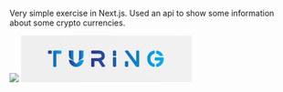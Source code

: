Very simple exercise in Next.js.
Used an api to show some information about some crypto currencies.
<div>
  
<img src="https://cdn.ituring.ir/research/67/logo.jpg" width="300" ></img>
<img src="https://raw.githubusercontent.com/ArminKardan/utrialv2/master/turing.png" width="300" ></img>
</div>
